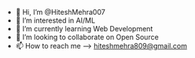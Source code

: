 - 👋 Hi, I’m @HiteshMehra007
- 👀 I’m interested in AI/ML
- 🌱 I’m currently learning Web Development
- 💞️ I’m looking to collaborate on Open Source
- 📫 How to reach me --> hiteshmehra809@gmail.com

<!---
HiteshMehra007/HiteshMehra007 is a ✨ special ✨ repository because its `README.md` (this file) appears on your GitHub profile.
You can click the Preview link to take a look at your changes.
--->
